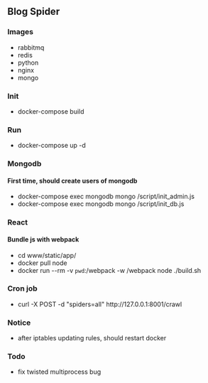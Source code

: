 ## Blog Spider

### Images
* rabbitmq
* redis
* python
* nginx
* mongo

### Init
 * docker-compose build

### Run
 * docker-compose up -d

### Mongodb

#### First time, should create users of mongodb
  * docker-compose exec mongodb mongo /script/init_admin.js
  * docker-compose exec mongodb mongo /script/init_db.js

### React

#### Bundle js with webpack
  * cd www/static/app/
  * docker pull node
  * docker run --rm -v `pwd`:/webpack -w /webpack node ./build.sh

### Cron job
 * curl -X POST -d "spiders=all" http://<i></i>127.0.0.1:8001/crawl

### Notice
 * after iptables updating rules, should restart docker

### Todo
 * fix twisted multiprocess bug
